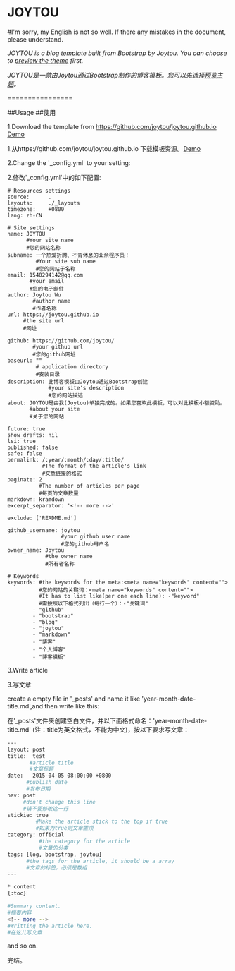 # JOYTOU

#I'm sorry, my English is not so well. If there any mistakes in the document, please understand.

*JOYTOU is a blog template built from Bootstrap by Joytou. You can choose to [preview the theme](https://joytou.github.io/) first.*

*JOYTOU是一款由Joytou通过Bootstrap制作的博客模板。您可以先选择[预览主题](https://joytou.github.io/)。*

================

##Usage
##使用

1.Download the template from https://github.com/joytou/joytou.github.io [Demo](https://joytou.github.io)

1.从https://github.com/joytou/joytou.github.io 下载模板资源。[Demo](https://joytou.github.io)

2.Change the '_config.yml' to your setting:

2.修改'_config.yml'中的如下配置:

```yml:
# Resources settings
source:      .
layouts:     ./_layouts
timezone:    +0800
lang: zh-CN

# Site settings
name: JOYTOU 
      #Your site name 
      #您的网站名称
subname: 一个热爱折腾、不肯休息的业余程序员！
         #Your site sub name
         #您的网站子名称
email: 1540294142@qq.com 
       #your email 
       #您的电子邮件
author: Joytou Wu 
        #author name 
        #作者名称
url: https://joytou.github.io 
     #the site url 
     #网址

github: https://github.com/joytou/ 
        #your github url 
        #您的github网址
baseurl: "" 
         # application directory
         #安装目录
description: 此博客模板由Joytou通过Bootstrap创建 
             #your site's description 
             #您的网站描述
about: JOYTOU是由我(Joytou)单独完成的。如果您喜欢此模板，可以对此模板小额资助。 
       #about your site 
       #关于您的网站

future: true
show_drafts: nil
lsi: true
published: false
safe: false
permalink: /:year/:month/:day/:title/ 
           #The format of the article's link
           #文章链接的格式
paginate: 2
          #The number of articles per page
          #每页的文章数量
markdown: kramdown
excerpt_separator: '<!-- more -->'

exclude: ['README.md']

github_username: joytou 
                 #your github user name 
                 #您的github用户名
owner_name: Joytou 
            #the owner name 
            #所有者名称

# Keywords
keywords: #the keywords for the meta:<meta name="keywords" content="">
          #您的网站的关键词：<meta name="keywords" content="">
          #It has to list like(per one each line): -"keyword"
          #需按照以下格式列出（每行一个）：-"关键词"
        - "github"
        - "bootstrap"
        - "blog"
        - "joytou"
        - "markdown"
        - "博客"
        - "个人博客"
        - "博客模板"
```

3.Write article

3.写文章

create a empty file in '_posts' and name it like 'year-month-date-title.md',and then write like this:

在'_posts'文件夹创建空白文件，并以下面格式命名：'year-month-date-title.md' (注：title为英文格式，不能为中文)，按以下要求写文章：
  
```bash
---
layout: post
title:  test
       #article title 
       #文章标题
date:   2015-04-05 08:00:00 +0800
      #publish date 
      #发布日期
nav: post 
     #don't change this line 
     #请不要修改这一行
stickie: true 
         #Make the article stick to the top if true 
         #如果为true则文章置顶
category: official 
          #the category for the article 
          #文章的分类
tags: [log, bootstrap, joytou]
      #the tags for the article, it should be a array 
      #文章的标签，必须是数组
---

* content
{:toc}

#Summary content.
#摘要内容
<!-- more -->
#Writting the article here.
#在这儿写文章
```
 and so on.
 
 完结。
